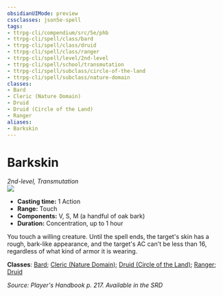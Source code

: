 ```yaml
---
obsidianUIMode: preview
cssclasses: json5e-spell
tags:
- ttrpg-cli/compendium/src/5e/phb
- ttrpg-cli/spell/class/bard
- ttrpg-cli/spell/class/druid
- ttrpg-cli/spell/class/ranger
- ttrpg-cli/spell/level/2nd-level
- ttrpg-cli/spell/school/transmutation
- ttrpg-cli/spell/subclass/circle-of-the-land
- ttrpg-cli/spell/subclass/nature-domain
classes:
- Bard
- Cleric (Nature Domain)
- Druid
- Druid (Circle of the Land)
- Ranger
aliases:
- Barkskin
---
```

# Barkskin
*2nd-level, Transmutation*  
![](/3-Mechanics/CLI/Compendium/spells/img/barkskin.webp#right)

- **Casting time:** 1 Action
- **Range:** Touch
- **Components:** V, S, M (a handful of oak bark)
- **Duration:** Concentration, up to 1 hour

You touch a willing creature. Until the spell ends, the target's skin has a rough, bark-like appearance, and the target's AC can't be less than 16, regardless of what kind of armor it is wearing.

**Classes**: [Bard](/3-Mechanics/CLI/Compendium/lists/list-spells-classes-bard.md); [Cleric (Nature Domain)](/3-Mechanics/CLI/Compendium/lists/list-spells-classes-nature-domain.md); [Druid (Circle of the Land)](/3-Mechanics/CLI/Compendium/lists/list-spells-classes-circle-of-the-land.md); [Ranger](/3-Mechanics/CLI/Compendium/lists/list-spells-classes-ranger.md); [Druid](/3-Mechanics/CLI/Compendium/lists/list-spells-classes-druid.md)

*Source: Player's Handbook p. 217. Available in the <span title='Systems Reference Document (5.1)'>SRD</span>*